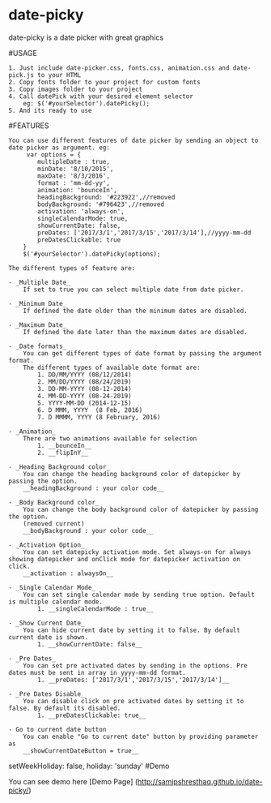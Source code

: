 # date-picky
date-picky is a date picker with great graphics

#USAGE

	1. Just include date-picker.css, fonts.css, animation.css and date-pick.js to your HTML
	2. Copy fonts folder to your project for custom fonts
	3. Copy images folder to your project
	4. Call datePick with your desired element selector
		eg: $('#yourSelector').datePicky();
	5. And its ready to use

#FEATURES
	
	You can use different features of date picker by sending an object to date picker as argument. eg:
		 var options = {
			multipleDate : true,
			minDate: '8/10/2015',
			maxDate: '8/3/2016',
			format : 'mm-dd-yy',
			animation: 'bounceIn',
			headingBackground: '#223922',//removed
			bodyBackground: '#796423',//removed
            activation: 'always-on',
            singleCalendarMode: true,
            showCurrentDate: false,
            preDates: ['2017/3/1','2017/3/15','2017/3/14'],//yyyy-mm-dd
            preDatesClickable: true
		}
		$('#yourSelector').datePicky(options);
	
	The different types of feature are:
	
	- _Multiple Date_  
		If set to true you can select multiple date from date picker.
	
	- _Minimum Date_ 
		If defined the date older than the minimum dates are disabled.
	
	- _Maximum Date_ 
		If defined the date later than the maximum dates are disabled.
	
	- _Date formats_
		You can get different types of date format by passing the argument format. 
		The different types of available date format are:
			1. DD/MM/YYYY (08/12/2014) 
			2. MM/DD/YYYY (08/24/2019) 
			3. DD-MM-YYYY (08-12-2014) 
			4. MM-DD-YYYY (08-24-2019) 
			5. YYYY-MM-DD (2014-12-15)
			6. D MMM, YYYY  (8 Feb, 2016)
			7. D MMMM, YYYY (8 February, 2016)
	
	- _Animation_ 
		There are two animations available for selection
			1. __bounceIn__
			2. __flipInY__
	
	- _Heading Background color_
		You can change the heading background color of datepicker by passing the option. 
		__headingBackground : your color code__
	
	- _Body Background color_
		You can change the body background color of datepicker by passing the option.
        (removed current) 
		__bodyBackground : your color code__
        
    - _Activation Option_
        You can set datepicky activation mode. Set always-on for always showing datepicker and onClick mode for datepicker activation on click.
        __activation : alwaysOn__
    
    - _Single Calendar Mode_
        You can set single calendar mode by sending true option. Default is multiple calendar mode.
            1. __singleCalendarMode : true__
            
    - _Show Current Date_
        You can hide current date by setting it to false. By default current date is shown.
            1. __showCurrentDate: false__
    
    - _Pre Dates_
        You can set pre activated dates by sending in the options. Pre dates must be sent in array in yyyy-mm-dd format.
            1. __preDates: ['2017/3/1','2017/3/15','2017/3/14']__
            
    - _Pre Dates Disable_
        You can disable click on pre activated dates by setting it to false. By default its disabled.
            1. __preDatesClickable: true__
    
    - Go to current date button
        You can enable "Go to current date" button by providing parameter as
        __showCurrentDateButton = true__

 setWeekHoliday: false,
                holiday: 'sunday'
#Demo

You can see demo here
[Demo Page] (http://samipshresthaq.github.io/date-picky/)
